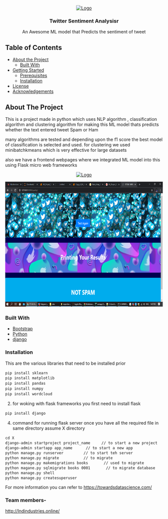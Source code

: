 
<!-- PROJECT LOGO -->
<br />
<p align="center">
  <a href="">
    <img src="https://lh3.googleusercontent.com/x3XxTcEYG6hYRZwnWAUfMavRfNNBl8OZweUgZDf2jUJ3qjg2p91Y8MudeXumaQLily0" alt="Logo" width="80" height="80">
  </a>

  <h3 align="center">Twitter Sentiment Analysisr</h3>

  <p align="center">
    An Awesome ML model that Predicts the sentiment of tweet
    <br />

  </p>
</p>



<!-- TABLE OF CONTENTS -->
## Table of Contents

* [About the Project](#about-the-project)
  * [Built With](#built-with)
* [Getting Started](#getting-started)
  * [Prerequisites](#prerequisites)
  * [Installation](#installation)
* [License](#license)
* [Acknowledgements](#acknowledgements)



<!-- ABOUT THE PROJECT -->
## About The Project

This is a project made in python which uses NLP algorithm , classification algorithm and clustering algorithm for making this ML model thats predicts whether the text entered tweet Spam or Ham

many algorithms are tested and depending upon the f1 score the best model of classification is selected and used. for clustering we used minibatchkmeans which is very effective for large datasets

also we have a frontend webpages where we integrated ML model into this using Flask micro web frameworks

<p align="center">
  <a href="">
    <img src="https://github.com/Novia-2018/Twitter_Sentiment_Analysis--AV/blob/master/screenshots/Screenshot%20(264).png?raw=true" alt="Logo" width="800" height="400">
    </a></p>

<p align="center">
  <a href="">
    <img src="https://github.com/Lance-Dsilva/Twitter_Sentiment_Analysis--AV/blob/master/screenshots/Screenshot%20(263).png?raw=true" alt="Logo" width="800" height="400">
    </a></p>

### Built With

* [Bootstrap](https://getbootstrap.com)
* [Python](https://docs.python.org/3/m)
* [django](https://docs.djangoproject.com/en/3.0/)


### Installation

This are the various libraries that need to be installed prior
```sh
pip install sklearn
pip install matplotlib
pip install pandas
pip install numpy
pip install wordcloud
```
2. for woking with flask frameworks you  first need to install flask
```sh
pip install django
```
4. command for running flask server once you have all the required file in same directory assume X directory 
```JS
cd X
django-admin startproject project_name     // to start a new project
django-admin startapp app_name      // to start a new app 
python manage.py runserver         // to start teh server
python manage.py migrate           // to migrate 
python manage.py makemigrations books       // used to migrate 
python magane.py sqlmigrate books 0001       // to migrate database
python manage.py shell
python manage.py createsuperuser
```



 
 For more information you can refer to https://towardsdatascience.com/
 
 
 

### Team members- 

http://lndindustries.online/
              
